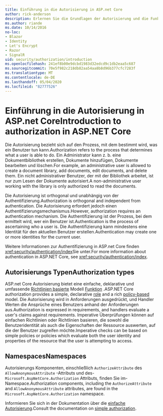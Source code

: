 ```yaml
---
title: Einführung in die Autorisierung in ASP.net Core
author: rick-anderson
description: Erlernen Sie die Grundlagen der Autorisierung und die Funktionsweise der Autorisierung in ASP.net Core apps.
ms.author: riande
ms.date: 10/14/2016
no-loc:
- Blazor
- Identity
- Let's Encrypt
- Razor
- SignalR
uid: security/authorization/introduction
ms.openlocfilehash: 241ef8b00e9dcbd1983d32edcd9c1db2eaa5c687
ms.sourcegitcommit: 70e5f982c218db82aa54aa8b8d96b377cfc7283f
ms.translationtype: MT
ms.contentlocale: de-DE
ms.lasthandoff: 05/04/2020
ms.locfileid: "82777526"
---
```

# <a name="introduction-to-authorization-in-aspnet-core"></a><span data-ttu-id="4dd9b-103">Einführung in die Autorisierung in ASP.net Core</span><span class="sxs-lookup"><span data-stu-id="4dd9b-103">Introduction to authorization in ASP.NET Core</span></span>

<a name="security-authorization-introduction"></a>

<span data-ttu-id="4dd9b-104">Die Autorisierung bezieht sich auf den Prozess, mit dem bestimmt wird, was ein Benutzer tun kann.</span><span class="sxs-lookup"><span data-stu-id="4dd9b-104">Authorization refers to the process that determines what a user is able to do.</span></span> <span data-ttu-id="4dd9b-105">Ein Administrator kann z. b. eine Dokumentbibliothek erstellen, Dokumente hinzufügen, Dokumente bearbeiten und löschen.</span><span class="sxs-lookup"><span data-stu-id="4dd9b-105">For example, an administrative user is allowed to create a document library, add documents, edit documents, and delete them.</span></span> <span data-ttu-id="4dd9b-106">Ein nicht administrativer Benutzer, der mit der Bibliothek arbeitet, ist nur zum Lesen der Dokumente autorisiert.</span><span class="sxs-lookup"><span data-stu-id="4dd9b-106">A non-administrative user working with the library is only authorized to read the documents.</span></span>

<span data-ttu-id="4dd9b-107">Die Autorisierung ist orthogonal und unabhängig von der Authentifizierung.</span><span class="sxs-lookup"><span data-stu-id="4dd9b-107">Authorization is orthogonal and independent from authentication.</span></span> <span data-ttu-id="4dd9b-108">Die Autorisierung erfordert jedoch einen Authentifizierungsmechanismus.</span><span class="sxs-lookup"><span data-stu-id="4dd9b-108">However, authorization requires an authentication mechanism.</span></span> <span data-ttu-id="4dd9b-109">Die Authentifizierung ist der Prozess, bei dem ermittelt wird, wer ein Benutzer ist.</span><span class="sxs-lookup"><span data-stu-id="4dd9b-109">Authentication is the process of ascertaining who a user is.</span></span> <span data-ttu-id="4dd9b-110">Die Authentifizierung kann mindestens eine Identität für den aktuellen Benutzer erstellen.</span><span class="sxs-lookup"><span data-stu-id="4dd9b-110">Authentication may create one or more identities for the current user.</span></span>

<span data-ttu-id="4dd9b-111">Weitere Informationen zur Authentifizierung in ASP.net Core finden <xref:security/authentication/index>Sie unter.</span><span class="sxs-lookup"><span data-stu-id="4dd9b-111">For more information about authentication in ASP.NET Core, see <xref:security/authentication/index>.</span></span>

## <a name="authorization-types"></a><span data-ttu-id="4dd9b-112">Autorisierungs Typen</span><span class="sxs-lookup"><span data-stu-id="4dd9b-112">Authorization types</span></span>

<span data-ttu-id="4dd9b-113">ASP.net Core Autorisierung bietet eine einfache, deklarative und umfassende [Richtlinien basierte](xref:security/authorization/policies) Modell [Funktion](xref:security/authorization/roles) .</span><span class="sxs-lookup"><span data-stu-id="4dd9b-113">ASP.NET Core authorization provides a simple, declarative [role](xref:security/authorization/roles) and a rich [policy-based](xref:security/authorization/policies) model.</span></span> <span data-ttu-id="4dd9b-114">Die Autorisierung wird in Anforderungen ausgedrückt, und Handler Werten die Ansprüche eines Benutzers anhand der Anforderungen aus.</span><span class="sxs-lookup"><span data-stu-id="4dd9b-114">Authorization is expressed in requirements, and handlers evaluate a user's claims against requirements.</span></span> <span data-ttu-id="4dd9b-115">Imperative Überprüfungen können auf einfachen Richtlinien oder Richtlinien basieren, die sowohl die Benutzeridentität als auch die Eigenschaften der Ressource auswerten, auf die der Benutzer zugreifen möchte.</span><span class="sxs-lookup"><span data-stu-id="4dd9b-115">Imperative checks can be based on simple policies or policies which evaluate both the user identity and properties of the resource that the user is attempting to access.</span></span>

## <a name="namespaces"></a><span data-ttu-id="4dd9b-116">Namespaces</span><span class="sxs-lookup"><span data-stu-id="4dd9b-116">Namespaces</span></span>

<span data-ttu-id="4dd9b-117">Autorisierungs Komponenten, einschließlich `AuthorizeAttribute` des `AllowAnonymousAttribute` -Attributs und des- `Microsoft.AspNetCore.Authorization` Attributs, finden Sie im-Namespace.</span><span class="sxs-lookup"><span data-stu-id="4dd9b-117">Authorization components, including the `AuthorizeAttribute` and `AllowAnonymousAttribute` attributes, are found in the `Microsoft.AspNetCore.Authorization` namespace.</span></span>

<span data-ttu-id="4dd9b-118">Informieren Sie sich in der Dokumentation über die [einfache Autorisierung](xref:security/authorization/simple).</span><span class="sxs-lookup"><span data-stu-id="4dd9b-118">Consult the documentation on [simple authorization](xref:security/authorization/simple).</span></span>
